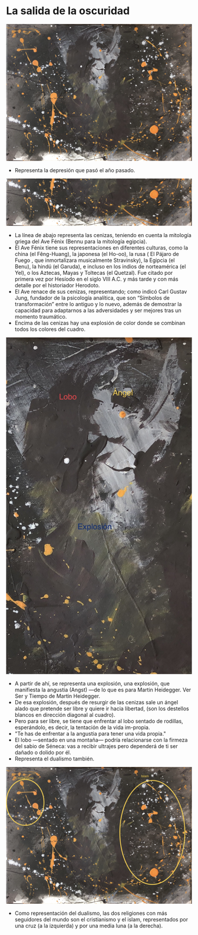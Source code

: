 # La salida de la oscuridad

![](./img/01/original.JPG)

- Representa la depresión que pasó el año pasado.

![](./img/01/ceniza.jpg)

- La línea de abajo representa las cenizas, teniendo en cuenta la mitología griega del Ave Fénix (Bennu para la mitología egipcia).
- El Ave Fénix tiene sus representaciones en diferentes culturas, como la china (el Fêng-Huang), la japonesa (el Ho-oo), la rusa ( El Pájaro de Fuego , que inmortalizara musicalmente Stravinsky), la Egipcia (el Benu), la hindú (el Garuda), e incluso en los indios de norteamérica (el Yel), o los Aztecas, Mayas y Toltecas (el Quetzal). Fue citado por primera vez por Hesíodo en el siglo VIII A.C. y más tarde y con más detalle por el historiador Herodoto.
- El Ave renace de sus cenizas, representando; como indicó Carl Gustav Jung, fundador de la psicología analítica, que son “Símbolos de transformación” entre lo antiguo y lo nuevo, además de demostrar la capacidad para adaptarnos a las adversidades y ser mejores tras un momento traumático.
- Encima de las cenizas hay una explosión de color donde se combinan todos los colores del cuadro.

![](./img/01/explosion.jpg)

- A partir de ahí, se representa una explosión, una explosión,  que manifiesta la angustia (Angst) —de lo que es para Martin Heidegger. Ver Ser y Tiempo de Martin Heidegger.
- De esa explosión, después de resurgir de las cenizas sale un ángel alado que pretende ser libre y quiere ir hacia libertad, (son los destellos blancos en dirección diagonal al cuadro).
- Pero para ser libre, se tiene que enfrentar al lobo sentado de rodillas, esperándolo, es decir, la tentación de la vida im-propia.
- "Te has de enfrentar a la angustia para tener una vida propia."
- El lobo —sentado en una montaña— podría relacionarse con la firmeza del sabio de Séneca: vas a recibir ultrajes pero dependerá de ti ser dañado o dolido por él.
- Representa el dualismo también.

![](./img/01/religion.jpg)

- Como representación del dualismo, las dos religiones con más seguidores del mundo son el cristianismo y el islam, representados por una cruz (a la izquierda) y por una media luna (a la derecha).

